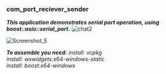 ### com_port_reciever_sender
***This application demonstrates serial port operation, using boost::asio::serial_port.***
![chat2](https://github.com/K3130/com_port_reciever_sender/assets/23383424/7185e211-cb00-4e7a-966b-d807a705b46d)

![Screenshot_5](https://github.com/K3130/com_port_reciever_sender/assets/23383424/00a09049-205a-43b8-9b50-8325d9e503e2)

***To assemble you need:***
*install: vcpkg*  
*install: wxwidgets:x64-windows-static*  
*install: boost:x64-windows*

